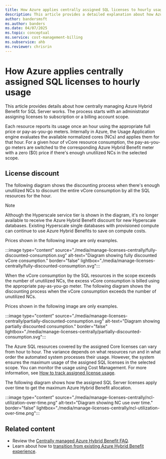 ```yaml
---
title: How Azure applies centrally assigned SQL licenses to hourly usage
description: This article provides a detailed explanation about how Azure applies centrally assigned SQL licenses to hourly usage with Azure Hybrid Benefit.
author: bandersmsft
ms.author: banders
ms.date: 04/07/2025
ms.topic: conceptual
ms.service: cost-management-billing
ms.subservice: ahb
ms.reviewer: chrisrin
---
```


# How Azure applies centrally assigned SQL licenses to hourly usage

This article provides details about how centrally managing Azure Hybrid Benefit for SQL Server works. The process starts with an administrator assigning licenses to subscription or a billing account scope.

Each resource reports its usage once an hour using the appropriate full price or pay-as-you-go meters. Internally in Azure, the Usage Application engine evaluates the available normalized cores (NCs) and applies them for that hour. For a given hour of vCore resource consumption, the pay-as-you-go meters are switched to the corresponding Azure Hybrid Benefit meter with a zero ($0) price if there's enough unutilized NCs in the selected scope.

## License discount 

The following diagram shows the discounting process when there's enough unutilized NCs to discount the entire vCore consumption by all the SQL resources for the hour.

>[!NOTE]
> Although the Hyperscale service tier is shown in the diagram, it's no longer available to receive the Azure Hybrid Benefit discount for new Hyperscale databases. Existing Hyperscale single databases with provisioned compute can continue to use Azure Hybrid Benefits to save on compute costs.

Prices shown in the following image are only examples.

:::image type="content" source="./media/manage-licenses-centrally/fully-discounted-consumption.svg" alt-text="Diagram showing fully discounted vCore consumption." border="false" lightbox="./media/manage-licenses-centrally/fully-discounted-consumption.svg":::


When the vCore consumption by the SQL resources in the scope exceeds the number of unutilized NCs, the excess vCore consumption is billed using the appropriate pay-as-you-go meter. The following diagram shows the discounting process when the vCore consumption exceeds the number of unutilized NCs.

Prices shown in the following image are only examples.

:::image type="content" source="./media/manage-licenses-centrally/partially-discounted-consumption.svg" alt-text="Diagram showing partially discounted consumption." border="false" lightbox="./media/manage-licenses-centrally/partially-discounted-consumption.svg":::

The Azure SQL resources covered by the assigned Core licenses can vary from hour to hour. The variance depends on what resources run and in what order the automated system processes their usage. However, the system ensures the maximum usage of the assigned SQL licenses in the selected scope. You can monitor the usage using Cost Management. For more information, see [How to track assigned license usage](create-sql-license-assignments.md#track-assigned-license-use).

The following diagram shows how the assigned SQL Server licenses apply over time to get the maximum Azure Hybrid Benefit allocation.

:::image type="content" source="./media/manage-licenses-centrally/ncl-utilization-over-time.png" alt-text="Diagram showing NC use over time." border="false" lightbox="./media/manage-licenses-centrally/ncl-utilization-over-time.png":::

## Related content

- Review the [Centrally managed Azure Hybrid Benefit FAQ](faq-azure-hybrid-benefit-scope.yml).
- Learn about how to [transition from existing Azure Hybrid Benefit experience](transition-existing.md).
